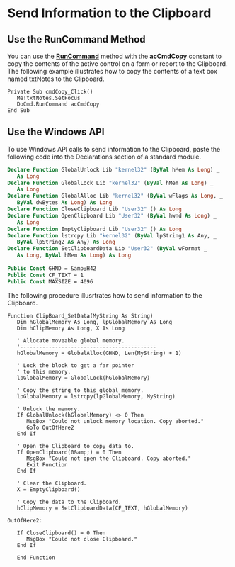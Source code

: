 
# Send Information to the Clipboard

## Use the RunCommand Method

You can use the  **[RunCommand](5D4A4A3C-CEA0-7F2C-8AF7-51B65F7BDCF8.md)** method with the **acCmdCopy** constant to copy the contents of the active control on a form or report to the Clipboard. The following example illustrates how to copy the contents of a text box named txtNotes to the Clipboard.


```
Private Sub cmdCopy_Click() 
   Me!txtNotes.SetFocus 
   DoCmd.RunCommand acCmdCopy 
End Sub
```


## Use the Windows API

To use Windows API calls to send information to the Clipboard, paste the following code into the Declarations section of a standard module.


```vb
Declare Function GlobalUnlock Lib "kernel32" (ByVal hMem As Long) _ 
   As Long 
Declare Function GlobalLock Lib "kernel32" (ByVal hMem As Long) _ 
   As Long 
Declare Function GlobalAlloc Lib "kernel32" (ByVal wFlags As Long, _ 
   ByVal dwBytes As Long) As Long 
Declare Function CloseClipboard Lib "User32" () As Long 
Declare Function OpenClipboard Lib "User32" (ByVal hwnd As Long) _ 
   As Long 
Declare Function EmptyClipboard Lib "User32" () As Long 
Declare Function lstrcpy Lib "kernel32" (ByVal lpString1 As Any, _ 
   ByVal lpString2 As Any) As Long 
Declare Function SetClipboardData Lib "User32" (ByVal wFormat _ 
   As Long, ByVal hMem As Long) As Long 
 
Public Const GHND = &amp;H42 
Public Const CF_TEXT = 1 
Public Const MAXSIZE = 4096
```

The following procedure illusrtrates how to send information to the Clipboard.




```
Function ClipBoard_SetData(MyString As String) 
   Dim hGlobalMemory As Long, lpGlobalMemory As Long 
   Dim hClipMemory As Long, X As Long 
 
   ' Allocate moveable global memory. 
   '------------------------------------------- 
   hGlobalMemory = GlobalAlloc(GHND, Len(MyString) + 1) 
 
   ' Lock the block to get a far pointer 
   ' to this memory. 
   lpGlobalMemory = GlobalLock(hGlobalMemory) 
 
   ' Copy the string to this global memory. 
   lpGlobalMemory = lstrcpy(lpGlobalMemory, MyString) 
 
   ' Unlock the memory. 
   If GlobalUnlock(hGlobalMemory) <> 0 Then 
      MsgBox "Could not unlock memory location. Copy aborted." 
      GoTo OutOfHere2 
   End If 
 
   ' Open the Clipboard to copy data to. 
   If OpenClipboard(0&amp;) = 0 Then 
      MsgBox "Could not open the Clipboard. Copy aborted." 
      Exit Function 
   End If 
 
   ' Clear the Clipboard. 
   X = EmptyClipboard() 
 
   ' Copy the data to the Clipboard. 
   hClipMemory = SetClipboardData(CF_TEXT, hGlobalMemory) 
 
OutOfHere2: 
 
   If CloseClipboard() = 0 Then 
      MsgBox "Could not close Clipboard." 
   End If 
 
   End Function
```

